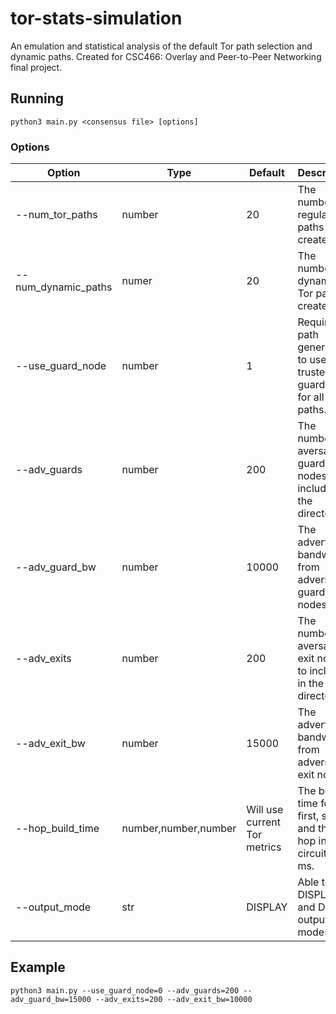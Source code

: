 # tor-stats-simulation
An emulation and statistical analysis of the default Tor path selection and dynamic paths. Created for CSC466: Overlay and Peer-to-Peer Networking final project.

## Running
`python3 main.py <consensus file> [options]`

### Options
| **Option** | **Type** | **Default** | **Description** |
| ---------- | -------- | ----------- | --------------- |
| --num_tor_paths | number | 20 | The number of regular Tor paths to create. |
| --num_dynamic_paths | numer | 20 | The number of dynamic Tor paths to create. |
| --use_guard_node | number | 1 | Requires path generation to use a trusted guard node for all paths. |
| --adv_guards | number | 200 | The number of aversary guard nodes to include in the directory. |
| --adv_guard_bw | number | 10000 | The advertised bandwidth from adversary guard nodes. |
| --adv_exits | number | 200 | The number of aversary exit nodes to include in the directory. |
| --adv_exit_bw | number | 15000 | The advertised bandwidth from adversary exit nodes. |
| --hop_build_time | number,number,number | Will use current Tor metrics | The build time for the first, scond and thrid hop in the circuit in ms. |
| --output_mode | str | DISPLAY | Able to use DISPLAY and DEBUG output modes. |

## Example
`python3 main.py --use_guard_node=0 --adv_guards=200 --adv_guard_bw=15000 --adv_exits=200 --adv_exit_bw=10000`